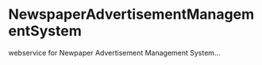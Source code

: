 # NewspaperAdvertisementManagementSystem
webservice for Newpaper Advertisement Management System...
